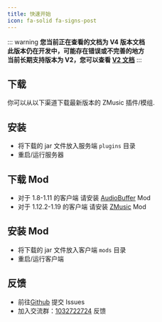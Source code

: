 ```yaml
---
title: 快速开始
icon: fa-solid fa-signs-post
---
```


::: warning
**您当前正在查看的文档为 V4 版本文档**<br>
**此版本仍在开发中，可能存在错误或不完善的地方**<br>
**当前长期支持版本为 V2，您可以查看 [V2 文档](/v2/README.md)**
:::

## 下载

你可以从以下渠道下载最新版本的 ZMusic 插件/模组.

<download />

## 安装

- 将下载的 jar 文件放入服务端 `plugins` 目录
- 重启/运行服务器

## 下载 Mod

- 对于 1.8-1.11 的客户端 请安装 [AudioBuffer](https://www.mcbbs.net/thread-832205-1-1.html) Mod
- 对于 1.12.2-1.19 的客户端 请安装 [ZMusic](https://github.com/zmusic-dev/zmusic-server-Mod/releases) Mod

## 安装 Mod

- 将下载的 jar 文件放入客户端 `mods` 目录
- 重启/运行客户端

## 反馈

- 前往[Github](https://github.com/zmusic-dev/zmusic-server) 提交 Issues
- 加入交流群：[1032722724](https://jq.qq.com/?_wv=1027&k=5oIs7cc) 反馈
